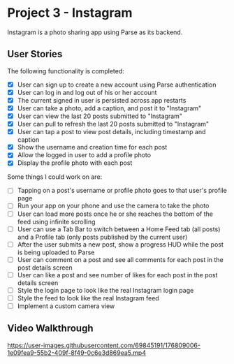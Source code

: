 # Project 3 - Instagram

Instagram is a photo sharing app using Parse as its backend.

## User Stories

The following functionality is completed:

- [X] User can sign up to create a new account using Parse authentication
- [X] User can log in and log out of his or her account
- [X] The current signed in user is persisted across app restarts
- [X] User can take a photo, add a caption, and post it to "Instagram"
- [X] User can view the last 20 posts submitted to "Instagram"
- [X] User can pull to refresh the last 20 posts submitted to "Instagram"
- [X] User can tap a post to view post details, including timestamp and caption
- [X] Show the username and creation time for each post
- [X] Allow the logged in user to add a profile photo
- [X] Display the profile photo with each post

Some things I could work on are:

- [ ] Tapping on a post's username or profile photo goes to that user's profile page
- [ ] Run your app on your phone and use the camera to take the photo
- [ ] User can load more posts once he or she reaches the bottom of the feed using infinite scrolling
- [ ] User can use a Tab Bar to switch between a Home Feed tab (all posts) and a Profile tab (only posts published by the current user)
- [ ] After the user submits a new post, show a progress HUD while the post is being uploaded to Parse
- [ ] User can comment on a post and see all comments for each post in the post details screen
- [ ] User can like a post and see number of likes for each post in the post details screen
- [ ] Style the login page to look like the real Instagram login page
- [ ] Style the feed to look like the real Instagram feed
- [ ] Implement a custom camera view

## Video Walkthrough

https://user-images.githubusercontent.com/69845191/176809006-1e09fea9-55b2-409f-8f49-0c6e3d869ea5.mp4
